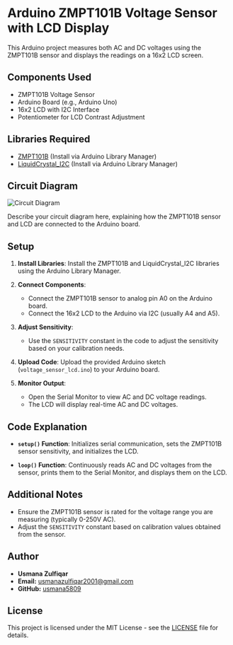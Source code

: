 # Arduino ZMPT101B Voltage Sensor with LCD Display

This Arduino project measures both AC and DC voltages using the ZMPT101B sensor and displays the readings on a 16x2 LCD screen.

## Components Used

- ZMPT101B Voltage Sensor
- Arduino Board (e.g., Arduino Uno)
- 16x2 LCD with I2C Interface
- Potentiometer for LCD Contrast Adjustment

## Libraries Required

- [ZMPT101B](https://github.com/rrobinet/ZMPT101B) (Install via Arduino Library Manager)
- [LiquidCrystal_I2C](https://github.com/fdebrabander/Arduino-LiquidCrystal-I2C-library) (Install via Arduino Library Manager)

## Circuit Diagram

![Circuit Diagram](link-to-your-circuit-diagram-image)

Describe your circuit diagram here, explaining how the ZMPT101B sensor and LCD are connected to the Arduino board.

## Setup

1. **Install Libraries**: Install the ZMPT101B and LiquidCrystal_I2C libraries using the Arduino Library Manager.

2. **Connect Components**:
   - Connect the ZMPT101B sensor to analog pin A0 on the Arduino board.
   - Connect the 16x2 LCD to the Arduino via I2C (usually A4 and A5).

3. **Adjust Sensitivity**:
   - Use the `SENSITIVITY` constant in the code to adjust the sensitivity based on your calibration needs.

4. **Upload Code**: Upload the provided Arduino sketch (`voltage_sensor_lcd.ino`) to your Arduino board.

5. **Monitor Output**:
   - Open the Serial Monitor to view AC and DC voltage readings.
   - The LCD will display real-time AC and DC voltages.

## Code Explanation

- **`setup()` Function**: Initializes serial communication, sets the ZMPT101B sensor sensitivity, and initializes the LCD.

- **`loop()` Function**: Continuously reads AC and DC voltages from the sensor, prints them to the Serial Monitor, and displays them on the LCD.

## Additional Notes

- Ensure the ZMPT101B sensor is rated for the voltage range you are measuring (typically 0-250V AC).
- Adjust the `SENSITIVITY` constant based on calibration values obtained from the sensor.

## Author

- **Usmana Zulfiqar**
- **Email:** usmanazulfiqar2001@gmail.com
- **GitHub:** [usmana5809](https://github.com/usmana5809)

## License

This project is licensed under the MIT License - see the [LICENSE](LICENSE) file for details.
